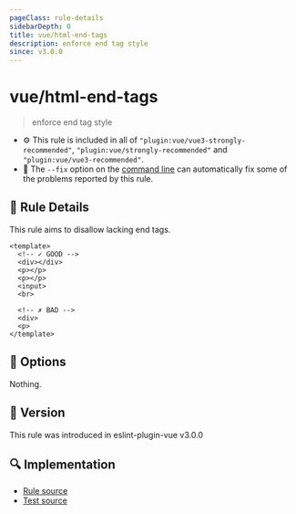 ```yaml
---
pageClass: rule-details
sidebarDepth: 0
title: vue/html-end-tags
description: enforce end tag style
since: v3.0.0
---
```


# vue/html-end-tags

> enforce end tag style

- :gear: This rule is included in all of `"plugin:vue/vue3-strongly-recommended"`, `"plugin:vue/strongly-recommended"` and `"plugin:vue/vue3-recommended"`.
- :wrench: The `--fix` option on the [command line](https://eslint.org/docs/user-guide/command-line-interface#fixing-problems) can automatically fix some of the problems reported by this rule.

## :book: Rule Details

This rule aims to disallow lacking end tags.

<eslint-code-block fix :rules="{'vue/html-end-tags': ['error']}">

```vue
<template>
  <!-- ✓ GOOD -->
  <div></div>
  <p></p>
  <p></p>
  <input>
  <br>

  <!-- ✗ BAD -->
  <div>
  <p>
</template>
```

</eslint-code-block>

## :wrench: Options

Nothing.

## :rocket: Version

This rule was introduced in eslint-plugin-vue v3.0.0

## :mag: Implementation

- [Rule source](https://github.com/vuejs/eslint-plugin-vue/blob/master/lib/rules/html-end-tags.js)
- [Test source](https://github.com/vuejs/eslint-plugin-vue/blob/master/tests/lib/rules/html-end-tags.js)
